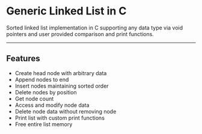 # Generic Linked List in C

Sorted linked list implementation in C supporting any data type via void pointers and user provided comparison and print functions.

---

## Features

- Create head node with arbitrary data
- Append nodes to end
- Insert nodes maintaining sorted order
- Delete nodes by position
- Get node count
- Access and modify node data
- Delete node data without removing node
- Print list with custom print functions
- Free entire list memory
